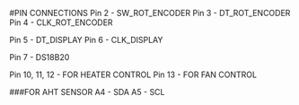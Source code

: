 #PIN CONNECTIONS
Pin 2 - SW_ROT_ENCODER
Pin 3 - DT_ROT_ENCODER
Pin 4 - CLK_ROT_ENCODER

Pin 5 - DT_DISPLAY
Pin 6 - CLK_DISPLAY

Pin 7 - DS18B20 

Pin 10, 11, 12 - FOR HEATER CONTROL
Pin 13 - FOR FAN CONTROL

###FOR AHT SENSOR
A4 - SDA
A5 - SCL